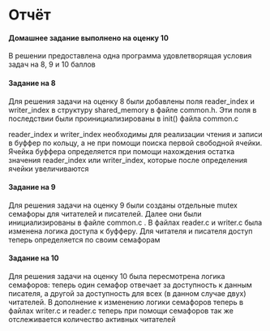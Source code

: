 # Отчёт

#### Домашнее задание выполнено на оценку 10

В решении предоставлена одна программа удовлетворящая условия задач на 8, 9 и 10 баллов

#### Задание на 8
Для решения задачи на оценку 8 были добавлены поля reader_index и writer_index в структуру shared_memory в файле common.h.
Эти поля в последствии были проинициализированы в init() файла common.c

reader_index и writer_index необходимы для реализации чтения и записи в буффер по кольцу, а не при помощи поиска первой свободной ячейки.
Ячейка буффера определяется при помощи нахождения остатка значения reader_index или writer_index, которые после определения ячейки увеличиваются

#### Задание на 9
Для решения задачи на оценку 9 были созданы отдельные mutex семафоры для читателей и писателей.
Далее они были инициализированы в файле common.c .
В файлах reader.c и writer.c была изменена логика доступа к буфферу. Для читателя и писателя доступ теперь определяется по своим семафорам

#### Задание на 10
Для решения задачи на оценку 10 была пересмотрена логика семафоров: теперь один семафор отвечает за доступность к данным писателя,
а другой за доступность для всех (в данном случае двух) читателей.
В дополнение к изменению логики семафоров теперь в файлах writer.c и reader.c теперь при помощи семафоров так же отслеживается количество активных читателей
